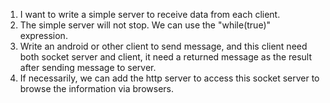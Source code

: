 1. I want to write a simple server to receive data from each client.
2. The simple server will not stop. We can use the "while(true)" expression.
3. Write an android or other client to send message, and this client need both socket server and client, it need a returned
   message as the result after sending message to server.
4. If necessarily, we can add the http server to access this socket server to browse the information via browsers.